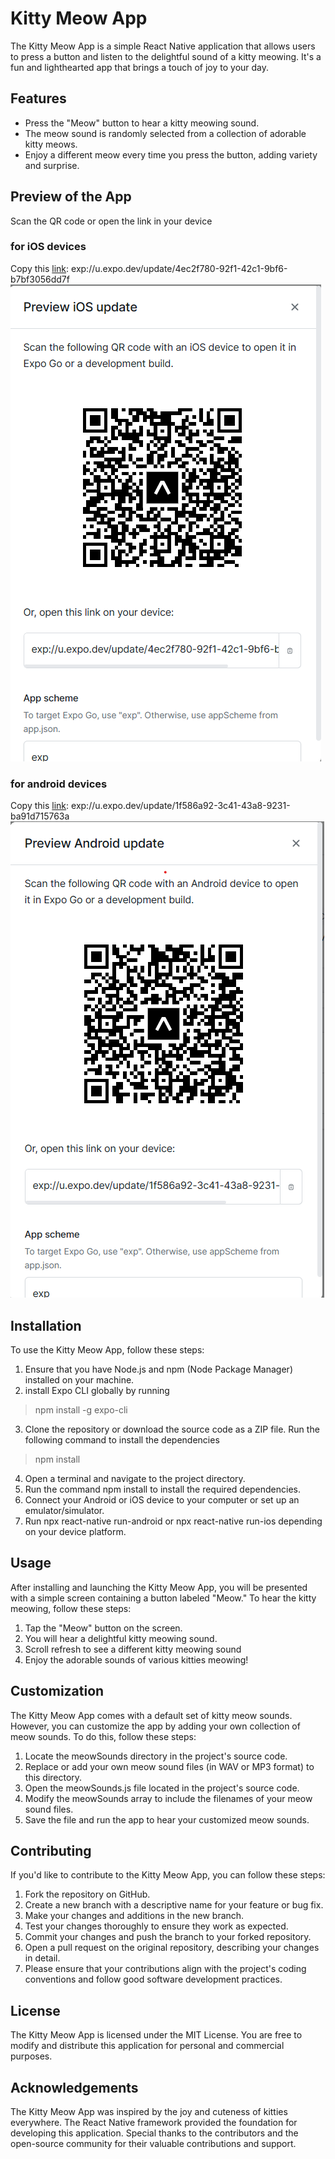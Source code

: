# Kitty Meow App

The Kitty Meow App is a simple React Native application that allows users to press a button and listen to the delightful sound of a kitty meowing. It's a fun and lighthearted app that brings a touch of joy to your day.

## Features

- Press the "Meow" button to hear a kitty meowing sound.
- The meow sound is randomly selected from a collection of adorable kitty meows.
- Enjoy a different meow every time you press the button, adding variety and surprise.

## Preview of the App

Scan the QR code or open the link in your device

### for iOS devices

Copy this [link](exp://u.expo.dev/update/4ec2f780-92f1-42c1-9bf6-b7bf3056dd7f): exp://u.expo.dev/update/4ec2f780-92f1-42c1-9bf6-b7bf3056dd7f
![QR code for iOS devices](docs/ios-publish.png)

### for android devices

Copy this [link](exp://u.expo.dev/update/1f586a92-3c41-43a8-9231-ba91d715763a): exp://u.expo.dev/update/1f586a92-3c41-43a8-9231-ba91d715763a
![QR code for iOS devices](docs/android-publish.png)

## Installation

To use the Kitty Meow App, follow these steps:

1. Ensure that you have Node.js and npm (Node Package Manager) installed on your machine.
2. install Expo CLI globally by running 

> npm install -g expo-cli

3. Clone the repository or download the source code as a ZIP file. Run the following command to install the dependencies

> npm install

4. Open a terminal and navigate to the project directory.
5. Run the command npm install to install the required dependencies.
6. Connect your Android or iOS device to your computer or set up an emulator/simulator.
7. Run npx react-native run-android or npx react-native run-ios depending on your device platform.

## Usage

After installing and launching the Kitty Meow App, you will be presented with a simple screen containing a button labeled "Meow." To hear the kitty meowing, follow these steps:

1. Tap the "Meow" button on the screen.
2. You will hear a delightful kitty meowing sound.
3. Scroll refresh to see a different kitty meowing sound
4. Enjoy the adorable sounds of various kitties meowing!

## Customization

The Kitty Meow App comes with a default set of kitty meow sounds. However, you can customize the app by adding your own collection of meow sounds. To do this, follow these steps:

1. Locate the meowSounds directory in the project's source code.
2. Replace or add your own meow sound files (in WAV or MP3 format) to this directory.
3. Open the meowSounds.js file located in the project's source code.
4. Modify the meowSounds array to include the filenames of your meow sound files.
5. Save the file and run the app to hear your customized meow sounds.

## Contributing

If you'd like to contribute to the Kitty Meow App, you can follow these steps:

1. Fork the repository on GitHub.
2. Create a new branch with a descriptive name for your feature or bug fix.
3. Make your changes and additions in the new branch.
4. Test your changes thoroughly to ensure they work as expected.
5. Commit your changes and push the branch to your forked repository.
6. Open a pull request on the original repository, describing your changes in detail.
7. Please ensure that your contributions align with the project's coding conventions and follow good software development practices.

## License

The Kitty Meow App is licensed under the MIT License. You are free to modify and distribute this application for personal and commercial purposes.

## Acknowledgements

The Kitty Meow App was inspired by the joy and cuteness of kitties everywhere.
The React Native framework provided the foundation for developing this application.
Special thanks to the contributors and the open-source community for their valuable contributions and support.